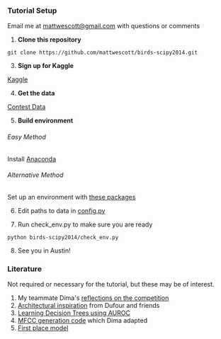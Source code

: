 ### Tutorial Setup
Email me at mattwescott@gmail.com with questions or comments

1. **Clone this repository**

  `git clone https://github.com/mattwescott/birds-scipy2014.git`

3. **Sign up for Kaggle**

  [Kaggle](http://www.kaggle.com/account/register)

4. **Get the data**

  [Contest Data](https://www.kaggle.com/c/multilabel-bird-species-classification-nips2013/data)

5. **Build environment**

  ###### Easy Method
  Install [Anaconda](http://continuum.io/downloads)

  ###### Alternative Method
  Set up an environment with [these packages](requirements.txt)

6. Edit paths to data in [config.py](config.py)

7. Run check_env.py to make sure you are ready

  `python birds-scipy2014/check_env.py`

8. See you in Austin!

### Literature

Not required or necessary for the tutorial, but these may be of interest.

1. My teammate Dima's [reflections on the competition](http://www.kaggle.com/c/multilabel-bird-species-classification-nips2013/forums/t/6383/reflections/35139#post35139)
2. [Architectural inspiration](http://sis.univ-tln.fr/~odufour/fichiers/DufourICMLWshp_v6.pdf) from Dufour and friends
3. [Learning Decision Trees using AUROC](http://users.dsic.upv.es/grupos/elp/cferri/105.pdf)
4. [MFCC generation code](https://github.com/jameslyons/python_speech_features) which Dima adapted
5. [First place model](http://www.kaggle.com/c/multilabel-bird-species-classification-nips2013/forums/t/6383/reflections/35504#post35504)
